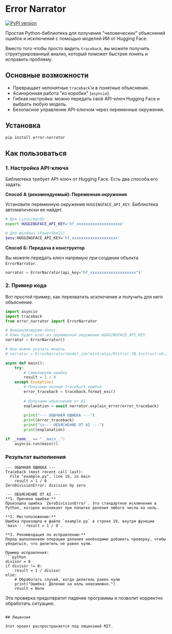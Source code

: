 # Error Narrator

[![PyPI version](https://badge.fury.io/py/error-narrator.svg)](https://badge.fury.io/py/error-narrator)

Простая Python-библиотека для получения "человеческих" объяснений ошибок и исключений с помощью моделей ИИ от Hugging Face.

Вместо того чтобы просто видеть `traceback`, вы можете получить структурированный анализ, который поможет быстрее понять и исправить проблему.

## Основные возможности

-   Превращает непонятные `traceback`'и в понятные объяснения.
-   Асинхронная работа "из коробки" (`asyncio`).
-   Гибкая настройка: можно передать свой API-ключ Hugging Face и выбрать любую модель.
-   Безопасное управление API-ключом через переменные окружения.

## Установка

```bash
pip install error-narrator
```

## Как пользоваться

### 1. Настройка API-ключа

Библиотека требует API-ключ от Hugging Face. Есть два способа его задать:

**Способ А (рекомендуемый): Переменная окружения**

Установите переменную окружения `HUGGINGFACE_API_KEY`. Библиотека автоматически ее найдет.

```bash
# Для Linux/macOS
export HUGGINGFACE_API_KEY='hf_xxxxxxxxxxxxxxxxxxxx'

# Для Windows (PowerShell)
$env:HUGGINGFACE_API_KEY='hf_xxxxxxxxxxxxxxxxxxxx'
```

**Способ Б: Передача в конструктор**

Вы можете передать ключ напрямую при создании объекта `ErrorNarrator`.

```python
narrator = ErrorNarrator(api_key="hf_xxxxxxxxxxxxxxxxxxxx")
```

### 2. Пример кода

Вот простой пример, как перехватить исключение и получить для него объяснение.

```python
import asyncio
import traceback
from error_narrator import ErrorNarrator

# Инициализируем класс.
# Ключ будет взят из переменной окружения HUGGINGFACE_API_KEY.
narrator = ErrorNarrator()

# Или можно указать модель
# narrator = ErrorNarrator(model_id="mistralai/Mistral-7B-Instruct-v0.2")

async def main():
    try:
        # Симулируем ошибку
        result = 1 / 0
    except Exception:
        # Получаем полный traceback ошибки
        error_traceback = traceback.format_exc()
        
        # Получаем объяснение от AI
        explanation = await narrator.explain_error(error_traceback)
        
        print("--- ОБЫЧНАЯ ОШИБКА ---")
        print(error_traceback)
        print("\n--- ОБЪЯСНЕНИЕ ОТ AI ---")
        print(explanation)

if __name__ == "__main__":
    asyncio.run(main())
```

### Результат выполнения

```
--- ОБЫЧНАЯ ОШИБКА ---
Traceback (most recent call last):
  File "example.py", line 19, in main
    result = 1 / 0
ZeroDivisionError: division by zero

--- ОБЪЯСНЕНИЕ ОТ AI ---
**1. Причина ошибки:**
Произошла ошибка `ZeroDivisionError`. Это стандартное исключение в Python, которое возникает при попытке деления любого числа на ноль.

**2. Местоположение:**
Ошибка произошла в файле `example.py` в строке 19, внутри функции `main`: `result = 1 / 0`.

**3. Рекомендация по исправлению:**
Перед выполнением операции деления необходимо добавить проверку, чтобы убедиться, что делитель не равен нулю.

Пример исправления:
```python
divisor = 0
if divisor != 0:
    result = 1 / divisor
else:
    # Обработать случай, когда делитель равен нулю
    print("Ошибка: Деление на ноль невозможно.")
    result = None
```
Эта проверка предотвратит падение программы и позволит корректно обработать ситуацию.
```

## Лицензия

Этот проект распространяется под лицензией MIT. 